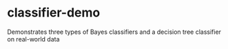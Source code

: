# classifier-demo
Demonstrates three types of Bayes classifiers and a decision tree classifier on real-world data

